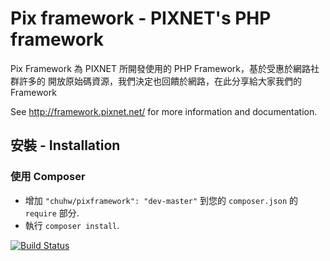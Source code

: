 Pix framework - PIXNET's PHP framework
========================================

Pix Framework 為 PIXNET 所開發使用的 PHP Framework，基於受惠於網路社群許多的
開放原始碼資源，我們決定也回饋於網路，在此分享給大家我們的 Framework

See http://framework.pixnet.net/ for more information and documentation.

## 安裝 - Installation ##
### 使用 Composer ###
- 增加 `"chuhw/pixframework": "dev-master"` 到您的 `composer.json` 的 `require` 部分.
- 執行 `composer install`.

[![Build Status](https://secure.travis-ci.org/pixnet/pixframework.png?branch=master)](http://travis-ci.org/pixnet/pixframework)
